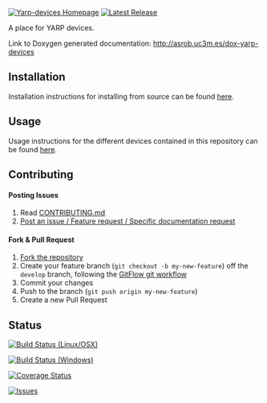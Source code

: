 [![Yarp-devices Homepage](https://img.shields.io/badge/yarp-devices-orange.svg)](http://asrob.uc3m.es/dox-yarp-devices) [![Latest Release](https://img.shields.io/github/tag/asrob-uc3m/yarp-devices.svg?label=Latest%20Release)](https://github.com/asrob-uc3m/yarp-devices/tags)

A place for YARP devices.

Link to Doxygen generated documentation: http://asrob.uc3m.es/dox-yarp-devices

## Installation

Installation instructions for installing from source can be found [here](/doc/yarp-devices-install.md).

## Usage
Usage instructions for the different devices contained in this repository can be found [here](doc/yarp-devices-usage.md).

## Contributing

#### Posting Issues

1. Read [CONTRIBUTING.md](https://github.com/asrob-uc3m/yarp-devices/blob/master/CONTRIBUTING.md)
2. [Post an issue / Feature request / Specific documentation request](https://github.com/asrob-uc3m/yarp-devices/issues)

#### Fork & Pull Request

1. [Fork the repository](https://github.com/asrob-uc3m/yarp-devices/fork)
2. Create your feature branch (`git checkout -b my-new-feature`) off the `develop` branch, following the [GitFlow git workflow](https://www.atlassian.com/git/tutorials/comparing-workflows/gitflow-workflow)
3. Commit your changes
4. Push to the branch (`git push origin my-new-feature`)
5. Create a new Pull Request

## Status

[![Build Status (Linux/OSX)](https://travis-ci.org/asrob-uc3m/yarp-devices.svg?branch=develop)](https://travis-ci.org/asrob-uc3m/yarp-devices)

[![Build Status (Windows)](https://ci.appveyor.com/api/projects/status/github/asrob-uc3m/yarp-devices?branch=develop&svg=true)](https://ci.appveyor.com/project/asrob-uc3m/yarp-devices)

[![Coverage Status](https://coveralls.io/repos/asrob-uc3m/yarp-devices/badge.svg)](https://coveralls.io/r/asrob-uc3m/yarp-devices)

[![Issues](https://img.shields.io/github/issues/asrob-uc3m/yarp-devices.svg?label=Issues)](https://github.com/asrob-uc3m/yarp-devices/issues)
